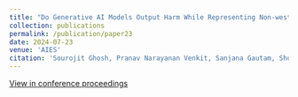 ```yaml
---
title: "Do Generative AI Models Output Harm While Representing Non-western Cultures: Evidence from a Community-Centered Approach"
collection: publications
permalink: /publication/paper23
date: 2024-07-23
venue: 'AIES'
citation: 'Sourojit Ghosh, Pranav Narayanan Venkit, Sanjana Gautam, Shomir Wilson, and Aylin Caliskan. (2024). Do Generative AI Models Output Harm While Representing Non-western Cultures: Evidence from a Community-Centered Approach. Upcoming Publication, AIES 2024.'
---
```


[View in conference proceedings](https://ojs.aaai.org/index.php/AIES/article/view/31651)
